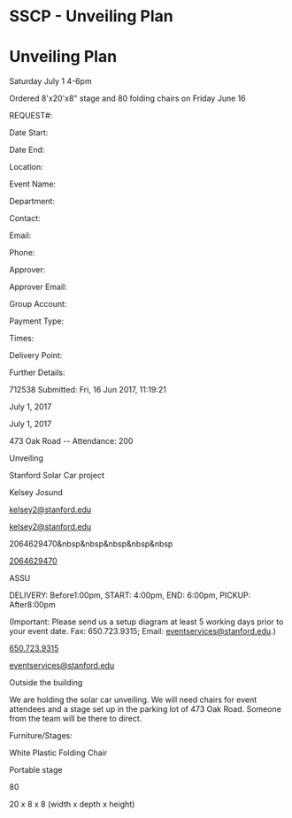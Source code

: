 # SSCP - Unveiling Plan

# Unveiling Plan

Saturday July 1 4-6pm

Ordered 8'x20'x8" stage and 80 folding chairs on Friday June 16

REQUEST#:

Date Start:

Date End:

Location:

Event Name:

Department:

Contact:

Email:

Phone:

Approver:

Approver Email:

Group Account:

Payment Type:

Times:

Delivery Point:

Further Details:

712538 Submitted: Fri, 16 Jun 2017, 11:19:21

July 1, 2017

July 1, 2017

473 Oak Road -- Attendance: 200

Unveiling

Stanford Solar Car project

Kelsey Josund

kelsey2@stanford.edu

[kelsey2@stanford.edu](mailto:kelsey2@stanford.edu)

2064629470&nbsp&nbsp&nbsp&nbsp&nbsp

[2064629470](tel:%28206%29%20462-9470)

ASSU

DELIVERY: Before1:00pm, START: 4:00pm, END: 6:00pm, PICKUP: After8:00pm

(Important: Please send us a setup diagram at least 5 working days prior to your event date. Fax: 650.723.9315; Email: eventservices@stanford.edu.)

[650.723.9315](tel:%28650%29%20723-9315)

[eventservices@stanford.edu](mailto:eventservices@stanford.edu)

Outside the building

We are holding the solar car unveiling. We will need chairs for event attendees and a stage set up in the parking lot of 473 Oak Road. Someone from the team will be there to direct.

Furniture/Stages: 

White Plastic Folding Chair

Portable stage

80

20 x 8 x 8 (width x depth x height)

